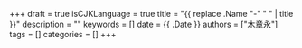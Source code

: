 +++
draft = true
isCJKLanguage = true
title = "{{ replace .Name "-" " " | title }}"
description = ""
keywords = []
date = {{ .Date }}
authors = ["木章永"]
tags = []
categories = []
+++